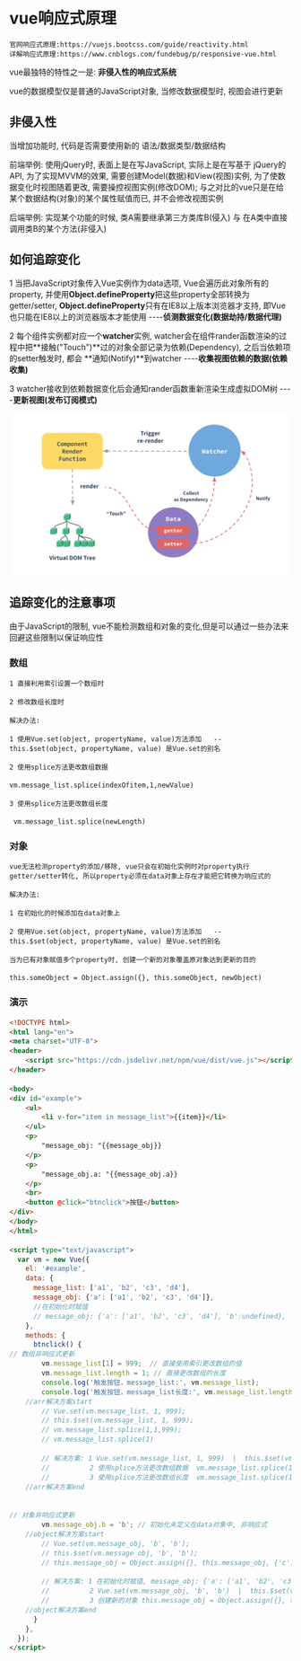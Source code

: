 # vue响应式原理

```shell
官网响应式原理:https://vuejs.bootcss.com/guide/reactivity.html
详解响应式原理:https://www.cnblogs.com/fundebug/p/responsive-vue.html
```

vue最独特的特性之一是: **非侵入性的响应式系统**

vue的数据模型仅是普通的JavaScript对象, 当修改数据模型时, 视图会进行更新

## 非侵入性

当增加功能时, 代码是否需要使用新的 语法/数据类型/数据结构

前端举例: 使用jQuery时, 表面上是在写JavaScript, 实际上是在写基于 jQuery的API, 为了实现MVVM的效果, 需要创建Model(数据)和View(视图)实例, 为了使数据变化时视图随着更改, 需要操控视图实例(修改DOM); 与之对比的vue只是在给某个数据结构(对象)的某个属性赋值而已, 并不会修改视图实例

后端举例: 实现某个功能的时候, 类A需要继承第三方类库B(侵入)  与  在A类中直接调用类B的某个方法(非侵入)

## 如何追踪变化

1 当把JavaScript对象传入Vue实例作为data选项, Vue会遍历此对象所有的property, 并使用**Object.defineProperty**把这些property全部转换为 getter/setter,  **Object.defineProperty**只有在IE8以上版本浏览器才支持, 即Vue也只能在IE8以上的浏览器版本才能使用  ----**侦测数据变化(数据劫持/数据代理)**

2 每个组件实例都对应一个**watcher**实例, watcher会在组件rander函数渲染的过程中把**接触("Touch")**过的对象全部记录为依赖(Dependency), 之后当依赖项的setter触发时, 都会 **通知(Notify)**到watcher ----**收集视图依赖的数据(依赖收集)**

3 watcher接收到依赖数据变化后会通知rander函数重新渲染生成虚拟DOM树 ----**更新视图(发布订阅模式)**

![PNG](/image/vue_track_change.png)

## 追踪变化的注意事项

由于JavaScript的限制, vue不能检测数组和对象的变化,但是可以通过一些办法来回避这些限制以保证响应性

### 数组

```shell
1 直接利用索引设置一个数组时

2 修改数组长度时

解决办法:

1 使用Vue.set(object, propertyName, value)方法添加   -- this.$set(object, propertyName, value) 是Vue.set的别名

2 使用splice方法更改数组数据

vm.message_list.splice(indexOfitem,1,newValue)

3 使用splice方法更改数组长度

 vm.message_list.splice(newLength)
```

### 对象

```shell
vue无法检测property的添加/移除, vue只会在初始化实例时对property执行getter/setter转化, 所以property必须在data对象上存在才能把它转换为响应式的

解决办法:

1 在初始化的时候添加在data对象上

2 使用Vue.set(object, propertyName, value)方法添加   -- this.$set(object, propertyName, value) 是Vue.set的别名

当为已有对象赋值多个property时, 创建一个新的对象覆盖原对象达到更新的目的

this.someObject = Object.assign({}, this.someObject, newObject)
```

### 演示

```html
<!DOCTYPE html>
<html lang="en">
<meta charset="UTF-8">
<header>
    <script src="https://cdn.jsdelivr.net/npm/vue/dist/vue.js"></script>
</header>

<body>
<div id="example">
    <ul>
        <li v-for="item in message_list">{{item}}</li>
    </ul>
    <p>
        "message_obj: "{{message_obj}}
    </p>
    <p>
        "message_obj.a: "{{message_obj.a}}
    </p>
    <br>
    <button @click="btnclick">按钮</button>
</div>
</body>
</html>

<script type="text/javascript">
  var vm = new Vue({
    el: '#example',
    data: {
      message_list: ['a1', 'b2', 'c3', 'd4'],
      message_obj: {'a': ['a1', 'b2', 'c3', 'd4']},
      //在初始化时赋值
      // message_obj: {'a': ['a1', 'b2', 'c3', 'd4'], 'b':undefined},
    },
    methods: {
      btnclick() {
// 数组非响应式更新
        vm.message_list[1] = 999;  // 直接使用索引更改数组的值
        vm.message_list.length = 1; // 直接更改数组的长度
        console.log('触发按钮，message_list:', vm.message_list);
        console.log('触发按钮，message_list长度:', vm.message_list.length);
    //arr解决方案start
        // Vue.set(vm.message_list, 1, 999);
        // this.$set(vm.message_list, 1, 999);
        // vm.message_list.splice(1,1,999);
        // vm.message_list.splice(1)

        // 解决方案: 1 Vue.set(vm.message_list, 1, 999)  |  this.$set(vm.message_list, 1, 999)
        //          2 使用splice方法更改数组数据  vm.message_list.splice(1,1,999)
        //          3 使用splice方法更改数组长度  vm.message_list.splice(1)
    //arr解决方案end
        
        
// 对象非响应式更新
        vm.message_obj.b = 'b'; // 初始化未定义在data对象中, 非响应式
    //object解决方案start
        // Vue.set(vm.message_obj, 'b', 'b');
        // this.$set(vm.message_obj, 'b', 'b');
        // this.message_obj = Object.assign({}, this.message_obj, {'c':'c'}, {'d':'d'});

        // 解决方案: 1 在初始化时赋值, message_obj: {'a': ['a1', 'b2', 'c3', 'd4'], 'b':undefined}
        //          2 Vue.set(vm.message_obj, 'b', 'b')  |  this.$set(vm.message_obj, 'b', 'b')
        //          3 创建新的对象 this.message_obj = Object.assign({}, this.message_obj, {'c':'c'}, {'d':'d'})
    //object解决方案end
      }
    },
  });
</script>
```

